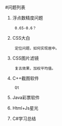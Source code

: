 #问题列表
1. 浮点数精度问题
	
		0.65-0.6？

2. CSS大白

		定位问题，如何实现居中。

3. CSS图片滤镜

		复古效果，加权平均值。

4. C++截图软件

		Qt		

5. Java彩票软件
6. Html+Js星光
7. C#学习总结
